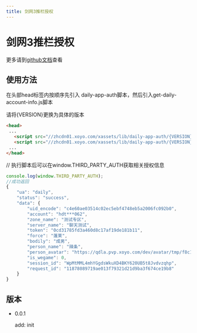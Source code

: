 ```yaml
---
title: 剑网3推栏授权
---
```


# 剑网3推栏授权

更多请到[github文档](https://github.com/XFETeam/libs/tree/daily-app-auth)查看

## 使用方法
在头部head标签内按顺序先引入 daily-app-auth脚本，然后引入get-daily-account-info.js脚本

请将{VERSION}更换为具体的版本
```html
<head>
 ...
   <script src="//zhcdn01.xoyo.com/xassets/lib/daily-app-auth/{VERSION}/daily-app-auth.js" crossOrigin="anonymous" />
   <script src="//zhcdn01.xoyo.com/xassets/lib/daily-app-auth/{VERSION}/get-daily-account-info.js" crossOrigin="anonymous" />
 ...
</head>
```

// 执行脚本后可以在window.THIRD_PARTY_AUTH获取相关授权信息
```javascript
console.log(window.THIRD_PARTY_AUTH);
//成功返回
{
	"ua": "daily",
	"status": "success",
	"data": {
		"uid_encode": "c4e60ae03514c02ec5ebf4748eb5a2006fc092b0",
		"account": "hdt***062",
		"zone_name": "测试专区",
		"server_name": "聊天测试",
		"token": "0cd31785fd3a460d8c17af19de181b11",
		"force": "蓬莱",
		"bodily": "成男",
		"person_name": "辣条",
		"person_avatar": "https://qdla.pvp.xoyo.com/dev/avatar/tmp/f8c146ac3ec24bab9adf21f3881a288a/avatar.jpg/d0d100fff27645108cea5afc1e47b0d4.jpg",
		"is_wegame": 0,
		"session_id": "WpMtMML4mhYGgdsWkuXD4BKY620UB5t8Jvdvzqhp",
		"request_id": "11878089719ae013f79321d21d9ba3f674ce19b8"
	}
}
```

## 版本

* 0.0.1

  add: init

